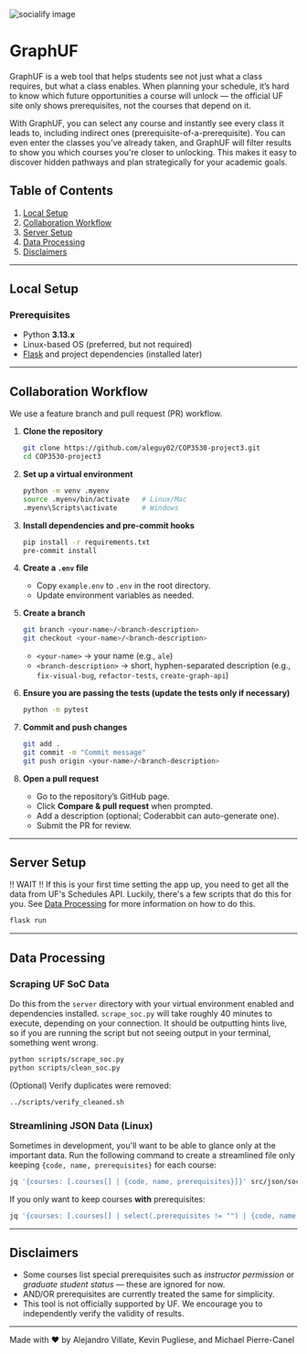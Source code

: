 ![socialify image](https://socialify.git.ci/aleguy02/COP3530-project3/image?custom_description=See+where+a+class+can+take+you+with+GraphUF&custom_language=Python&description=1&font=Inter&language=1&name=1&pattern=Circuit+Board&stargazers=1&theme=Light)

# GraphUF
GraphUF is a web tool that helps students see not just what a class requires, but what a class enables. When planning your schedule, it’s hard to know which future opportunities a course will unlock — the official UF site only shows prerequisites, not the courses that depend on it.

With GraphUF, you can select any course and instantly see every class it leads to, including indirect ones (prerequisite-of-a-prerequisite). You can even enter the classes you’ve already taken, and GraphUF will filter results to show you which courses you're closer to unlocking. This makes it easy to discover hidden pathways and plan strategically for your academic goals.

## Table of Contents

1. [Local Setup](#local-setup)
2. [Collaboration Workflow](#collaboration-workflow)
3. [Server Setup](#server-setup)
4. [Data Processing](#data-processing)
6. [Disclaimers](#disclaimers)

---

## Local Setup

### Prerequisites

* Python **3.13.x**
* Linux-based OS (preferred, but not required)
* [Flask](https://flask.palletsprojects.com/) and project dependencies (installed later)

---

## Collaboration Workflow

We use a feature branch and pull request (PR) workflow.

1. **Clone the repository**

   ```bash
   git clone https://github.com/aleguy02/COP3530-project3.git
   cd COP3530-project3
   ```

2. **Set up a virtual environment**

   ```bash
   python -m venv .myenv
   source .myenv/bin/activate   # Linux/Mac
   .myenv\Scripts\activate      # Windows
   ```

3. **Install dependencies and pre-commit hooks**

   ```bash
   pip install -r requirements.txt
   pre-commit install
   ```

4. **Create a `.env` file**

   * Copy `example.env` to `.env` in the root directory.
   * Update environment variables as needed.

5. **Create a branch**

   ```bash
   git branch <your-name>/<branch-description>
   git checkout <your-name>/<branch-description>
   ```

   * `<your-name>` → your name (e.g., `ale`)
   * `<branch-description>` → short, hyphen-separated description (e.g., `fix-visual-bug`, `refactor-tests`, `create-graph-api`)

6. **Ensure you are passing the tests (update the tests only if necessary)**

   ```bash
   python -m pytest
   ```

7. **Commit and push changes**

   ```bash
   git add .
   git commit -m "Commit message"
   git push origin <your-name>/<branch-description>
   ```

8. **Open a pull request**

   * Go to the repository’s GitHub page.
   * Click **Compare & pull request** when prompted.
   * Add a description (optional; Coderabbit can auto-generate one).
   * Submit the PR for review.

---

## Server Setup

!! WAIT !!
If this is your first time setting the app up, you need to get all the data from UF's Schedules API. Luckily, there's a few scripts that do this for you. See [Data Processing](#data-processing) for more information on how to do this.

   ```bash
   flask run
   ```

---

## Data Processing

### Scraping UF SoC Data
Do this from the `server` directory with your virtual environment enabled and dependencies installed. `scrape_soc.py` will take roughly 40 minutes to execute, depending on your connection. It should be outputting hints live, so if you are running the script but not seeing output in your terminal, something went wrong.
```bash
python scripts/scrape_soc.py
python scripts/clean_soc.py
```

(Optional) Verify duplicates were removed:

```bash
../scripts/verify_cleaned.sh
```

### Streamlining JSON Data (Linux)

Sometimes in development, you'll want to be able to glance only at the important data. Run the following command to create a streamlined file only keeping `{code, name, prerequisites}` for each course:

```bash
jq '{courses: [.courses[] | {code, name, prerequisites}]}' src/json/soc_cleaned_semester.json > src/json/streamlined_soc.json
```

If you only want to keep courses **with** prerequisites:

```bash
jq '{courses: [.courses[] | select(.prerequisites != "") | {code, name, prerequisites}]}' src/json/soc_cleaned.json > src/json/streamlined_soc.json
```

---

## Disclaimers

* Some courses list special prerequisites such as *instructor permission* or *graduate student status* — these are ignored for now.
* AND/OR prerequisites are currently treated the same for simplicity.
* This tool is not officially supported by UF. We encourage you to independently verify the validity of results.

---

Made with ❤️ by Alejandro Villate, Kevin Pugliese, and Michael Pierre-Canel
